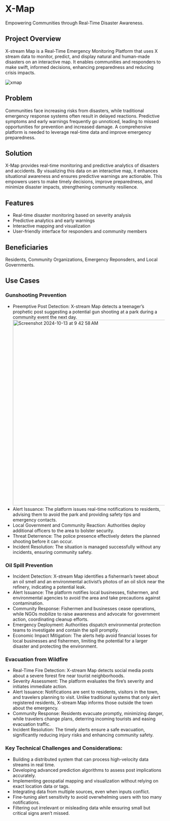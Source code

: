 # X-Map
Empowering Communities through Real-Time Disaster Awareness.

## Project Overview
X-stream Map is a Real-Time Emergency Monitoring Platform that uses X stream data to monitor, predict, and display natural and human-made disasters on an interactive map. It enables communities and responders to make swift, informed decisions, enhancing preparedness and reducing crisis impacts.

![xmap](https://github.com/user-attachments/assets/dd035e1d-5ac2-420d-9f1e-fdc41d3a284d)

## Problem
Communities face increasing risks from disasters, while traditional emergency response systems often result in delayed reactions. Predictive symptoms and early warnings frequently go unnoticed, leading to missed opportunities for prevention and increased damage. A comprehensive platform is needed to leverage real-time data and improve emergency preparedness.


## Solution
X-Map provides real-time monitoring and predictive analytics of disasters and accidents. By visualizing this data on an interactive map, it enhances situational awareness and ensures predictive warnings are actionable. This empowers users to make timely decisions, improve preparedness, and minimize disaster impacts, strengthening community resilience.


## Features

- Real-time disaster monitoring based on severity analysis
- Predictive analytics and early warnings
- Interactive mapping and visualization
- User-friendly interface for responders and community members


## Beneficiaries 
Residents, Community Organizations, Emergency Reponsders, and Local Governments.

## Use Cases

### Gunshooting Prevention
 - Preemptive Post Detection: X-stream Map detects a teenager’s prophetic post suggesting a potential gun shooting at a park during a community event the next day.
   <img width="586" alt="Screenshot 2024-10-13 at 9 42 58 AM" src="https://github.com/user-attachments/assets/98db9c09-92b5-4728-a26e-781c658bff40">
 - Alert Issuance: The platform issues real-time notifications to residents, advising them to avoid the park and providing safety tips and emergency contacts.
 - Local Government and Community Reaction: Authorities deploy additional officers to the area to bolster security.
- Threat Deterrence: The police presence effectively deters the planned shooting before it can occur.
- Incident Resolution: The situation is managed successfully without any incidents, ensuring community safety.
  

### Oil Spill Prevention
- Incident Detection: X-stream Map identifies a fisherman’s tweet about an oil smell and an environmental activist’s photos of an oil slick near the refinery, indicating a potential leak.
- Alert Issuance: The platform notifies local businesses, fishermen, and environmental agencies to avoid the area and take precautions against contamination.
- Community Response: Fishermen and businesses cease operations, while NGOs mobilize to raise awareness and advocate for government action, coordinating cleanup efforts.
- Emergency Deployment: Authorities dispatch environmental protection teams to investigate and contain the spill promptly.
- Economic Impact Mitigation: The alerts help avoid financial losses for local businesses and fishermen, limiting the potential for a larger disaster and protecting the environment.
  
### Evacuation from Wildfire
- Real-Time Fire Detection: X-stream Map detects social media posts about a severe forest fire near tourist neighborhoods.
- Severity Assessment: The platform evaluates the fire’s severity and initiates immediate action.
- Alert Issuance: Notifications are sent to residents, visitors in the town, and travelers planning to visit. Unlike traditional systems that only alert registered residents, X-stream Map informs those outside the town about the emergency.
- Community Response: Residents evacuate promptly, minimizing danger, while travelers change plans, deterring incoming tourists and easing evacuation traffic.
- Incident Resolution: The timely alerts ensure a safe evacuation, significantly reducing injury risks and enhancing community safety.


### Key Technical Challenges and Considerations:

- Building a distributed system that can process high-velocity data streams in real time.
- Developing advanced prediction algorithms to assess post implications accurately.
- Implementing geospatial mapping and visualization without relying on exact location data or tags.
- Integrating data from multiple sources, even when inputs conflict.
- Fine-tuning alert sensitivity to avoid overwhelming users with too many notifications.
- Filtering out irrelevant or misleading data while ensuring small but critical signs aren’t missed.

